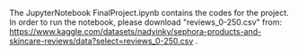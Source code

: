 The JupyterNotebook FinalProject.ipynb contains the codes for the project. In order to run the notebook, please download "reviews_0-250.csv" from: https://www.kaggle.com/datasets/nadyinky/sephora-products-and-skincare-reviews/data?select=reviews_0-250.csv .
